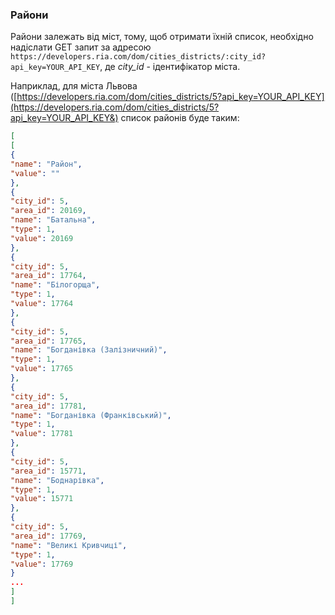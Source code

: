 ### Райони

 Райони залежать від міст, тому, щоб отримати їхній список, необхідно надіслати GET запит за адресою `https://developers.ria.com/dom/cities_districts/:city_id?api_key=YOUR_API_KEY`, де *city_id* - ідентифікатор міста.
  
Наприклад, для міста Львова ([https://developers.ria.com/dom/cities_districts/5?api_key=YOUR_API_KEY](https://developers.ria.com/dom/cities_districts/5?api_key=YOUR_API_KEY&) список районів буде таким:
  
  ```json
 [
[
{
"name": "Район",
"value": ""
},
{
"city_id": 5,
"area_id": 20169,
"name": "Батальна",
"type": 1,
"value": 20169
},
{
"city_id": 5,
"area_id": 17764,
"name": "Білогорща",
"type": 1,
"value": 17764
},
{
"city_id": 5,
"area_id": 17765,
"name": "Богданівка (Залізничний)",
"type": 1,
"value": 17765
},
{
"city_id": 5,
"area_id": 17781,
"name": "Богданівка (Франківський)",
"type": 1,
"value": 17781
},
{
"city_id": 5,
"area_id": 15771,
"name": "Боднарівка",
"type": 1,
"value": 15771
},
{
"city_id": 5,
"area_id": 17769,
"name": "Великі Кривчиці",
"type": 1,
"value": 17769
}
...
]
]
